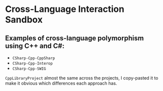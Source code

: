# Cross-Language Interaction Sandbox

## Examples of cross-language polymorphism using C++ and C#:
* `CSharp-Cpp-CppSharp`
* `CSharp-Cpp-Interop`
* `CSharp-Cpp-SWIG`

`CppLibraryProject` almost the same across the projects, I copy-pasted it to make it obvious which differences each approach has.
